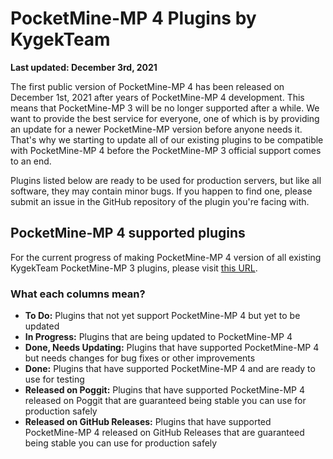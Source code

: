 # PocketMine-MP 4 Plugins by KygekTeam

**Last updated: December 3rd, 2021**

The first public version of PocketMine-MP 4 has been released on December 1st, 2021 after years of PocketMine-MP 4 development. This means that PocketMine-MP 3 will be no longer supported after a while. We want to provide the best service for everyone, one of which is by providing an update for a newer PocketMine-MP version before anyone needs it. That's why we starting to update all of our existing plugins to be compatible with PocketMine-MP 4 before the PocketMine-MP 3 official support comes to an end.

Plugins listed below are ready to be used for production servers, but like all software, they may contain minor bugs. If you happen to find one, please submit an issue in the GitHub repository of the plugin you're facing with.

## PocketMine-MP 4 supported plugins

For the current progress of making PocketMine-MP 4 version of all existing KygekTeam PocketMine-MP 3 plugins, please visit [this URL](https://github.com/orgs/KygekTeam/projects/1).

### What each columns mean?

- **To Do:** Plugins that not yet support PocketMine-MP 4 but yet to be updated
- **In Progress:** Plugins that are being updated to PocketMine-MP 4
- **Done, Needs Updating:** Plugins that have supported PocketMine-MP 4 but needs changes for bug fixes or other improvements
- **Done:** Plugins that have supported PocketMine-MP 4 and are ready to use for testing
- **Released on Poggit:** Plugins that have supported PocketMine-MP 4 released on Poggit that are guaranteed being stable you can use for production safely
- **Released on GitHub Releases:** Plugins that have supported PocketMine-MP 4 released on GitHub Releases that are guaranteed being stable you can use for production safely
